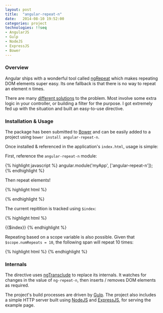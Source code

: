 ```yaml
---
layout: post
title:  "angular-repeat-n"
date:   2014-08-10 19:52:00
categories: project
technologies: !!seq
- AngularJS
- Gulp
- NodeJS
- ExpressJS
- Bower
---
```


### Overview

Angular ships with a wonderful tool called [ngRepeat](https://docs.angularjs.org/api/ng/directive/ngRepeat) which makes repeating DOM elements super easy.  Its one fallback is that there is no way to repeat an element n times.  

There are many [different solutions](http://stackoverflow.com/questions/16824853/way-to-ng-repeat-defined-number-of-times-instead-of-repeating-over-array) to the problem.  Most involve some extra logic in your controller, or building a filter for the purpose.  I got extremely fed up with the situation and built an easy-to-use directive.

### Installation & Usage

The package has been submitted to [Bower](http://bower.io/search/?q=angular-repeat-n) and can be easily added to a project using `bower install angular-repeat-n`.  

Once installed & referenced in the application's `index.html`, usage is simple:

First, reference the `angular-repeat-n` module:

{% highlight javascript %}
angular.module('myApp', ['angular-repeat-n']);
{% endhighlight %}

Then repeat elements!

{% highlight html %}
<!-- repeat an element 4 times -->
<span ng-repeat-n="4"></span>
{% endhighlight %}

The current repitition is tracked using `$index`:

{% highlight html %}
<!-- produces "1234" -->
<span ng-repeat-n="4">{{$index}}</span>
{% endhighlight %}

Repeating based on a scope variable is also possible.  Given that `$scope.numRepeats = 10`, the following span will repeat 10 times:

{% highlight html %}
<span ng-repeat-n="numRepeats"></span>
{% endhighlight %}

### Internals

The directive uses [ngTransclude](https://docs.angularjs.org/api/ng/directive/ngTransclude) to replace its internals.  It watches for changes in the value of `ng-repeat-n`, then inserts / removes DOM elements as required.  

The project's build processes are driven by [Gulp](http://gulpjs.com).  The project also includes a simple HTTP server built using [NodeJS](http://nodejs.org) and [ExpressJS](http://expressjs.com), for serving the example page.